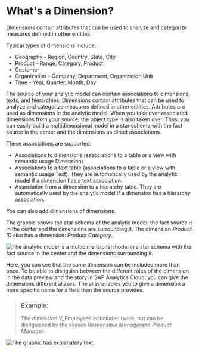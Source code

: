 <!-- loiob05ddf48de704f8484804ea6cf953c8c -->

# What's a Dimension?

Dimensions contain attributes that can be used to analyze and categorize measures defined in other entities.

Typical types of dimensions include:

-   Geography - Region, Country, State, City
-   Product - Range, Category, Product
-   Customer
-   Organization - Company, Department, Organization Unit
-   Time - Year, Quarter, Month, Day

The source of your analytic model can contain associations to dimensions, texts, and hierarchies. Dimensions contain attributes that can be used to analyze and categorize measures defined in other entities. Attributes are used as dimensions in the analytic model. When you take over associated dimensions from your source, the object type is also taken over. Thus, you can easily build a multidimensional model in a star schema with the fact source in the center and the dimensions as direct associations.

These associations are supported:

-   Associations to dimensions \(associations to a table or a view with semantic usage Dimension\)
-   Associations to a text table \(associations to a table or a view with semantic usage Text\). They are automatically used by the analytic model if a dimension has a text association.
-   Association from a dimension to a hierarchy table. They are automatically used by the analytic model if a dimension has a hierarchy association.

You can also add dimensions of dimensions.

The graphic shows the star schema of the analytic model: the fact source is in the center and the dimensions are surrounding it. The dimension *Product ID* also has a dimension: *Product Category*.

![The analytic model is a multidimensional model in a star schema with the fact source in the center and the dimensions surrounding it.](images/DWC_-_Analytic_model_star_1587456.png)

Here, you can see that the same dimension can be included more than once. To be able to distiguish between the different roles of the dimension in the data preview and the story in SAP Analytics Cloud, you can give the dimensions different aliases. The alias enables you to give a dimension a more specific name for a field than the source provides.

> ### Example:  
> The dimension V\_Employees is included twice, but can be distiguished by the aliases *Responsible Manager*and *Product Manager*.

![The graphic has explanatory text.](images/DWC_-_analytic_model_dimensions_8e178de.png)

